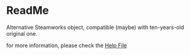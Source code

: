 # ReadMe

Alternative Steamworks object, compatible (maybe) with ten-years-old original one.

for more information, please check the [Help File](https://github.com/defisym/OpenFusionExamples/blob/master/Extensions/SteamworksAPI/ToInstall/Files/Help/SteamworksAPI/SteamworksAPI.md)
